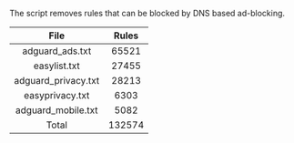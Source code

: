 The script removes rules that can be blocked by DNS based ad-blocking.


| File | Rules |
|:----:|:-----:|
| adguard_ads.txt | 65521 |
| easylist.txt | 27455 |
| adguard_privacy.txt | 28213 |
| easyprivacy.txt | 6303 |
| adguard_mobile.txt | 5082 |
| Total | 132574 |